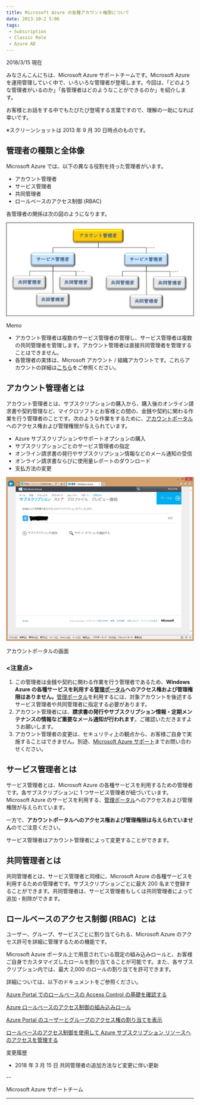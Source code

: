 ```yaml
---
title: Microsoft Azure の各種アカウント権限について
date: 2013-10-2 5:06
tags:
 - Subscription
 - Classic Role
 - Azure AD
---
```

2018/3/15 現在

みなさんこんにちは、Microsoft Azure サポートチームです。Microsoft Azure を運用管理していく中で、いろいろな管理者が登場します。今回は、「どのような管理者がいるのか」「各管理者はどのようなことができるのか」を紹介します。

お客様とお話をする中でもたびたび登場する言葉ですので、理解の一助になれば幸いです。

※スクリーンショットは 2013 年 9 月 30 日時点のものです。

## 管理者の種類と全体像

Microsoft Azure では、以下の異なる役割を持った管理者がいます。

-   アカウント管理者
-   サービス管理者
-   共同管理者
-   ロールベースのアクセス制御 (RBAC)

各管理者の関係は次の図のようになります。

![](./20131002b/6835.image_425A2EC4.png)

Memo

-   アカウント管理者は複数のサービス管理者の管理し、サービス管理者は複数の共同管理者を管理します。アカウント管理者は直接共同管理者を管理することはできません。
-   各管理者の実体は、Microsoft アカウント / 組織アカウントです。これらアカウントの詳細は[こちら](http://blogs.msdn.com/b/dsazurejp/archive/2013/09/24/windows-azure-category-explanation.aspx)をご参照ください。

## アカウント管理者とは

アカウント管理者とは、サブスクリプションの購入から、購入後のオンライン請求書や契約管理など、マイクロソフトとお客様との間の、金銭や契約に関わる作業を行う管理者のことです。次のような作業をするために、[アカウントポータル](https://account.windowsazure.com/subscriptions)へのアクセス権および管理権限が与えられています。

-   Azure サブスクリプションやサポートオプションの購入
-   サブスクリプションごとのサービス管理者の指定
-   オンライン請求書の発行やサブスクリプション情報などのメール通知の受信
-   オンライン請求書ならびに使用量レポートのダウンロード
-   支払方法の変更

![](./20131002b/4431.image_123E0E4F.png)


アカウントポータルの画面

### **<注意点>**

1.  この管理者は金銭や契約に関わる作業を行う管理者であるため、**Windows Azure の各種サービスを利用する**[**管理ポータル**](https://manage.windowsazure.com/)**へのアクセス権および管理権限はありません。**[管理ポータル](https://manage.windowsazure.com/)を利用するには、対象アカウントを後述するサービス管理者や共同管理者に指定する必要があります。
2.  アカウント管理者には、**請求書の発行やサブスクリプション情報・定期メンテナンスの情報など重要なメール通知が行われます**。ご確認いただきますようお願いします。
3.  アカウント管理者の変更は、セキュリティ上の観点から、お客様ご自身で実施することはできません。別途、[Microsoft Azure サポート](http://www.windowsazure.com/ja-jp/support/options/)までお問い合わせください。

## サービス管理者とは

サービス管理者とは、Microsoft Azure の各種サービスを利用するための管理者です。各サブスクリプションに 1 つサービス管理者が紐づいています。Microsoft Azure のサービスを利用する、[管理ポータル](https://manage.windowsazure.com/)へのアクセスおよび管理権限が与えられています。

一方で、**アカウントポータルへのアクセス権および管理権限は与えられていません**のでご注意ください。

サービス管理者はアカウント管理者によって変更することができます。

## 共同管理者とは

共同管理者とは、サービス管理者と同様に、Microsoft Azure の各種サービスを利用するための管理者です。サブスクリプションごとに最大 200 名まで登録することができます。共同管理者は、サービス管理者もしくは共同管理者によって追加・削除ができます。

## ロールベースのアクセス制御 (RBAC)  とは

ユーザー、グループ、サービスごとに割り当てられる、Microsoft Azure のアクセス許可を詳細に管理するための機能です。

Microsoft Azure ポータル上で用意されている既定の組み込みロールと、お客様ご自身でカスタマイズしたロールを割り当てることが可能です。また、各サブスクリプション内では、最大 2,000 のロールの割り当てを許可できます。

詳細については、以下のドキュメントをご参照ください。

[Azure Portal でのロールベースの Access Control の基礎を確認する](https://docs.microsoft.com/ja-jp/azure/active-directory/role-based-access-control-what-is)

[Azure ロールベースのアクセス制御の組み込みロール](https://docs.microsoft.com/ja-jp/azure/active-directory/role-based-access-built-in-roles)

[Azure Portal のユーザーとグループのアクセス権の割り当てを表示](https://docs.microsoft.com/ja-jp/azure/active-directory/role-based-access-control-manage-assignments)

[ロールベースのアクセス制御を使用して Azure サブスクリプション リソースへのアクセスを管理する](https://docs.microsoft.com/ja-jp/azure/active-directory/role-based-access-control-configure)

変更履歴

-   2018 年 3 月 15 日 共同管理者の追加方法など変更に伴い更新

\--

Microsoft Azure サポートチーム

___